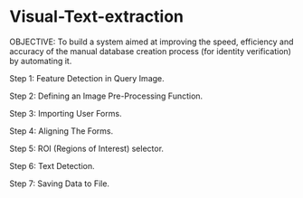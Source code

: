 # Visual-Text-extraction

OBJECTIVE: To build a system aimed at improving the speed, efficiency and accuracy of the manual database creation process (for identity verification) by automating it. 

Step 1: Feature Detection in Query Image.

Step 2: Defining an Image Pre-Processing Function.

Step 3: Importing User Forms.

Step 4: Aligning The Forms.

Step 5: ROI (Regions of Interest) selector.

Step 6: Text Detection.

Step 7: Saving Data to File.
